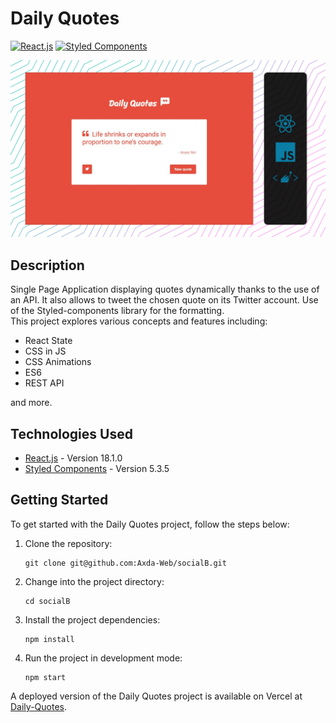# Daily Quotes

[![React.js](https://img.shields.io/badge/React.js-18.1.0-61DAFB?logo=react&logoColor=white&style=flat-square)](https://reactjs.org/)
[![Styled Components](https://img.shields.io/badge/Styled_Components-%E2%9D%A4-DB7093?logo=styled-components&logoColor=white&style=flat-square)](https://styled-components.com/)

![screenshot](/screenshot.jpg)


## Description
Single Page Application displaying quotes dynamically thanks to the use of an API. It also allows to tweet the chosen quote on its Twitter account. Use of the Styled-components library for the formatting.  
This project explores various concepts and features including:

- React State
- CSS in JS
- CSS Animations
- ES6
- REST API

and more.

## Technologies Used

- [React.js](https://reactjs.org/) - Version 18.1.0
- [Styled Components](https://styled-components.com/) - Version 5.3.5

## Getting Started

To get started with the Daily Quotes project, follow the steps below:

1. Clone the repository:

   ```shell
   git clone git@github.com:Axda-Web/socialB.git
   ```

2. Change into the project directory:

   ```shell
   cd socialB
   ```

3. Install the project dependencies:

   ```shell
   npm install
   ```

4. Run the project in development mode:

   ```shell
   npm start
   ```

A deployed version of the Daily Quotes project is available on Vercel at [Daily-Quotes](https://daily-quotes-beryl.vercel.app/).
